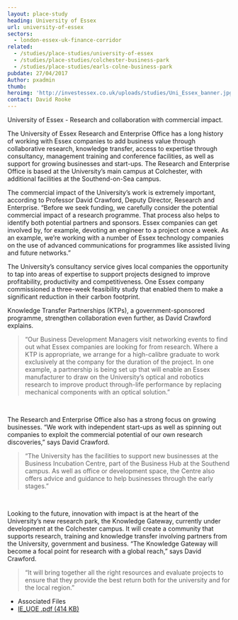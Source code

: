 ```yaml
---
layout: place-study
heading: University of Essex
url: university-of-essex
sectors:
  - london-essex-uk-finance-corridor
related:
  - /studies/place-studies/university-of-essex
  - /studies/place-studies/colchester-business-park
  - /studies/place-studies/earls-colne-business-park 
pubdate: 27/04/2017
Author: pxadmin
thumb: 
heroimg: 'http://investessex.co.uk/uploads/studies/Uni_Essex_banner.jpg'
contact: David Rooke
---
```

 <p>University of Essex - Research and collaboration with commercial impact.</p><p>The University of Essex Research and Enterprise Office has a long history of working with Essex companies to add business value through collaborative research, knowledge transfer, access to expertise through consultancy, management training and conference facilities, as well as support for growing businesses and start-ups. The Research and Enterprise Office is based at the University’s main campus at Colchester, with additional facilities at the Southend-on-Sea campus.</p><p>The commercial impact of the University’s work is extremely important, according to Professor David Crawford, Deputy Director, Research and Enterprise. “Before we seek funding, we carefully consider the potential commercial impact of a research programme. That process also helps to identify both potential partners and sponsors. Essex companies can get involved by, for example, devoting an engineer to a project once a week. As an example, we’re working with a number of Essex technology companies on the use of advanced communications for programmes like assisted living and future networks.”</p><p>The University’s consultancy service gives local companies the opportunity to tap into areas of expertise to support projects designed to improve profitability, productivity and competitiveness. One Essex company commissioned a three-week feasibility study that enabled them to make a significant reduction in their carbon footprint.</p><p>Knowledge Transfer Partnerships (KTPs), a government-sponsored programme, strengthen collaboration even further, as David Crawford explains.</p><blockquote><p>“Our Business Development Managers visit networking events to find out what Essex companies are looking for from research. Where a KTP is appropriate, we arrange for a high-calibre graduate to work exclusively at the company for the duration of the project. In one example, a partnership is being set up that will enable an Essex manufacturer to draw on the University’s optical and robotics research to improve product through-life performance by replacing mechanical components with an optical solution.”</p></blockquote><p> </p><p>The Research and Enterprise Office also has a strong focus on growing businesses. “We work with independent start-ups as well as spinning out companies to exploit the commercial potential of our own research discoveries,” says David Crawford.</p><blockquote><p>“The University has the facilities to support new businesses at the Business Incubation Centre, part of the Business Hub at the Southend campus. As well as office or development space, the Centre also offers advice and guidance to help businesses through the early stages.”</p></blockquote><p> </p><p>Looking to the future, innovation with impact is at the heart of the University’s new research park, the Knowledge Gateway, currently under development at the Colchester campus. It will create a community that supports research, training and knowledge transfer involving partners from the University, government and business. “The Knowledge Gateway will become a focal point for research with a global reach,” says David Crawford.</p><blockquote><p>“It will bring together all the right resources and evaluate projects to ensure that they provide the best return both for the university and for the local region.”</p></blockquote> <ul class='downloadable-files'><li class='header'>Associated Files</li><li><a alt='' class='btn' href='http://investessex.co.uk/uploads/studies/IE_UOE.pdf' target='_blank'>IE_UOE .pdf <span>(414 KB)</span></a></li></ul>